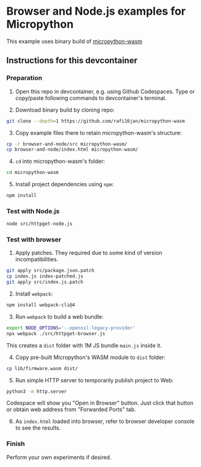 # Browser and Node.js examples for Micropython

This example uses binary build of [micropython-wasm](https://github.com/rafi16jan/micropython-wasm)

## Instructions for this devcontainer

### Preparation

1. Open this repo in devcontainer, e.g. using Github Codespaces.
   Type or copy/paste following commands to devcontainer's terminal.

2. Download binary build by cloning repo:
    
```sh
git clone --depth=1 https://github.com/rafi16jan/micropython-wasm
```

3. Copy example files there to retain micropython-wasm's structure:

```sh
cp -r browser-and-node/src micropython-wasm/
cp browser-and-node/index.html micropython-wasm/
```

4. `cd` into micropython-wasm's folder:

```sh
cd micropython-wasm
```

5. Install project dependencies using `npm`:

```sh
npm install
```

### Test with Node.js

```sh
node src/httpget-node.js
```

### Test with browser

1. Apply patches. They required due to some kind of version incompatibilities.

```sh
git apply src/package.json.patch
cp index.js index-patched.js
git apply src/index.js.patch
```

2. Install `webpack`:

```sh
npm install webpack-cli@4
```

3. Run `webpack` to build a web bundle:

```sh
export NODE_OPTIONS='--openssl-legacy-provider'
npx webpack ./src/httpget-browser.js
```

This creates a `dist` folder with 1M JS bundle `main.js` inside it.

4. Copy pre-built Micropython's WASM module to `dist` folder:

```sh
cp lib/firmware.wasm dist/
```

5. Run simple HTTP server to temporarily publish project to Web:

```sh
python3 -m http.server
```

Codespace will show you "Open in Browser" button. Just click that button or 
obtain web address from "Forwarded Ports" tab.

6. As `index.html` loaded into browser, refer to browser developer console 
to see the results.

### Finish

Perform your own experiments if desired.
